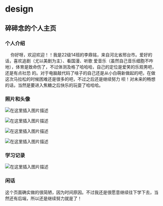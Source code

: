 # design

## 碎碎念的个人主页

### 个人介绍

  你好呀，欢迎欢迎！！我是22级14班的李鼎铭，来自河北省邢台市。爱好的话，喜欢追剧（尤以美剧为主）、看国漫、听歌
爱音乐（虽然自己音乐细胞不咋地），体育是致命伤了，不过体测及格了哈哈哈，自己的定位是爱笑的乐观男吧，还是有点社恐
的。对于电脑敲代码了啥子的自己还是从小白萌新做起的吧，在做这次马拉松的时候困难还是很多的吧，不过之后还是继续努力
呗！对未来的畅想的话，当然是要进入焦糖之后快乐的玩耍了哈哈哈。

### 照片和头像

![在这里插入图片描述](https://img-blog.csdnimg.cn/6939fa12f9f7420e83cb6004cc01826f.jpeg#pic_center)

![在这里插入图片描述](https://img-blog.csdnimg.cn/8b61e96c40744f7c94bbdd06c48cfe1a.jpeg#pic_center)

![在这里插入图片描述](https://img-blog.csdnimg.cn/c89c27a50a954b969f92e602f9f1f8d4.jpeg#pic_center)

![在这里插入图片描述](https://img-blog.csdnimg.cn/4138fdd53c304ad2b9765cc7d302b6d0.jpeg#pic_center)

### 学习记录

![在这里插入图片描述](https://img-blog.csdnimg.cn/4138fdd53c304ad2b9765cc7d302b6d0.jpeg#pic_center)

### 闲话

  这个页面确实做的很简陋，因为时间原因。不过我还是很愿意继续往下学下去，当然还有后端，所以还是继续努力就是了！